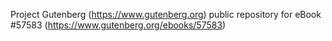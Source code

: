 Project Gutenberg (https://www.gutenberg.org) public repository for
eBook #57583 (https://www.gutenberg.org/ebooks/57583)
